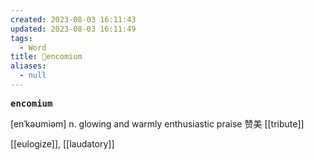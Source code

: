```yaml
---
created: 2023-08-03 16:11:43
updated: 2023-08-03 16:11:49
tags:
  - Word
title: 📖encomium
aliases:
  - null
---
```


<pre><strong>encomium</strong></pre>
[enˈkəʊmiəm]
n. glowing and warmly enthusiastic praise 赞美
[[tribute]]

[[eulogize]], [[laudatory]]